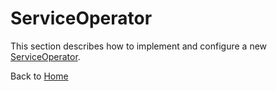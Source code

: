 # ServiceOperator

This section describes how to implement and configure a new [ServiceOperator](../blob/develop/src/main/java/org/n52/iceland/service/operator/ServiceOperator.java).

Back to [Home](Home.md)